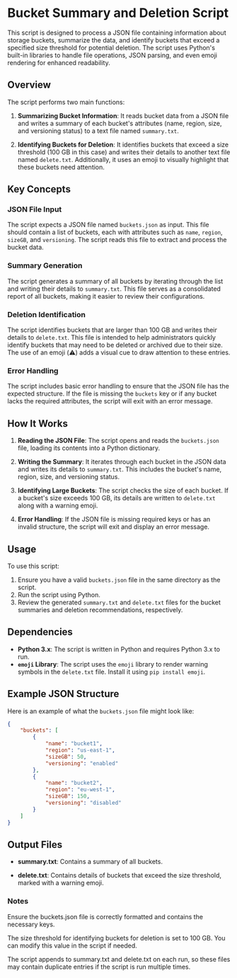 # Bucket Summary and Deletion Script

This script is designed to process a JSON file containing information about storage buckets, summarize the data, and identify buckets that exceed a specified size threshold for potential deletion. The script uses Python's built-in libraries to handle file operations, JSON parsing, and even emoji rendering for enhanced readability.

## Overview

The script performs two main functions:

1. **Summarizing Bucket Information**: It reads bucket data from a JSON file and writes a summary of each bucket's attributes (name, region, size, and versioning status) to a text file named `summary.txt`.

2. **Identifying Buckets for Deletion**: It identifies buckets that exceed a size threshold (100 GB in this case) and writes their details to another text file named `delete.txt`. Additionally, it uses an emoji to visually highlight that these buckets need attention.

## Key Concepts

### JSON File Input
The script expects a JSON file named `buckets.json` as input. This file should contain a list of buckets, each with attributes such as `name`, `region`, `sizeGB`, and `versioning`. The script reads this file to extract and process the bucket data.

### Summary Generation
The script generates a summary of all buckets by iterating through the list and writing their details to `summary.txt`. This file serves as a consolidated report of all buckets, making it easier to review their configurations.

### Deletion Identification
The script identifies buckets that are larger than 100 GB and writes their details to `delete.txt`. This file is intended to help administrators quickly identify buckets that may need to be deleted or archived due to their size. The use of an emoji (⚠️) adds a visual cue to draw attention to these entries.

### Error Handling
The script includes basic error handling to ensure that the JSON file has the expected structure. If the file is missing the `buckets` key or if any bucket lacks the required attributes, the script will exit with an error message.

## How It Works

1. **Reading the JSON File**: The script opens and reads the `buckets.json` file, loading its contents into a Python dictionary.

2. **Writing the Summary**: It iterates through each bucket in the JSON data and writes its details to `summary.txt`. This includes the bucket's name, region, size, and versioning status.

3. **Identifying Large Buckets**: The script checks the size of each bucket. If a bucket's size exceeds 100 GB, its details are written to `delete.txt` along with a warning emoji.

4. **Error Handling**: If the JSON file is missing required keys or has an invalid structure, the script will exit and display an error message.

## Usage

To use this script:

1. Ensure you have a valid `buckets.json` file in the same directory as the script.
2. Run the script using Python.
3. Review the generated `summary.txt` and `delete.txt` files for the bucket summaries and deletion recommendations, respectively.

## Dependencies

- **Python 3.x**: The script is written in Python and requires Python 3.x to run.
- **`emoji` Library**: The script uses the `emoji` library to render warning symbols in the `delete.txt` file. Install it using `pip install emoji`.

## Example JSON Structure

Here is an example of what the `buckets.json` file might look like:

```json
{
    "buckets": [
        {
            "name": "bucket1",
            "region": "us-east-1",
            "sizeGB": 50,
            "versioning": "enabled"
        },
        {
            "name": "bucket2",
            "region": "eu-west-1",
            "sizeGB": 150,
            "versioning": "disabled"
        }
    ]
}
```
## Output Files
- **summary.txt**: Contains a summary of all buckets.

- **delete.txt**: Contains details of buckets that exceed the size threshold, marked with a warning emoji.

### Notes
Ensure the buckets.json file is correctly formatted and contains the necessary keys.

The size threshold for identifying buckets for deletion is set to 100 GB. You can modify this value in the script if needed.

The script appends to summary.txt and delete.txt on each run, so these files may contain duplicate entries if the script is run multiple times.